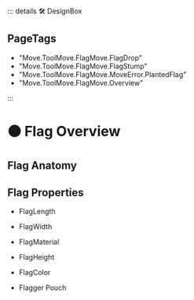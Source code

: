 ::: details 🛠 <dev>DesignBox</dev> 

<h2>PageTags</h2>

- "Move.ToolMove.FlagMove.FlagDrop"
- "Move.ToolMove.FlagMove.FlagStump"
- "Move.ToolMove.FlagMove.MoveError.PlantedFlag"
- "Move.ToolMove.FlagMove.Overview"

:::

# 🟠 <move>Flag Overview</move>

## Flag Anatomy


## Flag Properties

- FlagLength
- FlagWidth
- FlagMaterial
- FlagHeight
- FlagColor

- Flagger Pouch